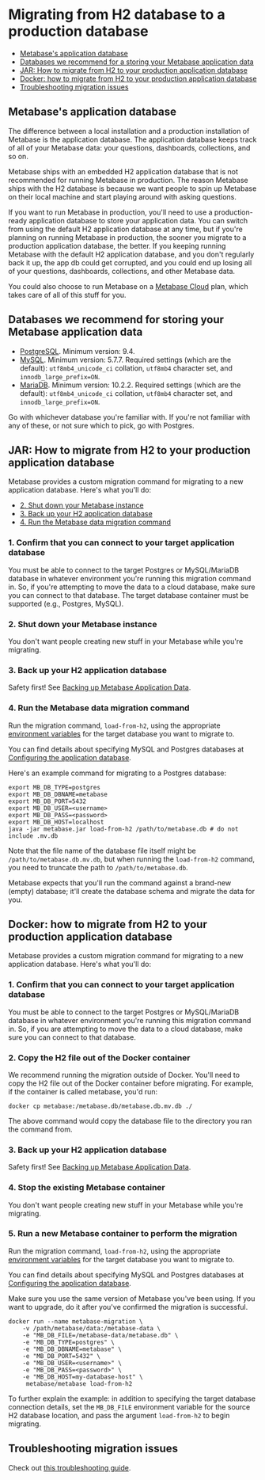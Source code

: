 # Migrating from H2 database to a production database

- [Metabase's application database](#metabases-application-database)
- [Databases we recommend for a storing your Metabase application data](#databases-we-recommend-for-storing-your-metabase-application-data)
- [JAR: How to migrate from H2 to your production application database](#jar-how-to-migrate-from-h2-to-your-production-application-database)
- [Docker: how to migrate from H2 to your production application database](#docker-how-to-migrate-from-h2-to-your-production-application-database)
- [Troubleshooting migration issues](#troubleshooting-migration-issues)

## Metabase's application database

The difference between a local installation and a production installation of Metabase is the application database. The application database keeps track of all of your Metabase data: your questions, dashboards, collections, and so on.

Metabase ships with an embedded H2 application database that is not recommended for running Metabase in production. The reason Metabase ships with the H2 database is because we want people to spin up Metabase on their local machine and start playing around with asking questions.

If you want to run Metabase in production, you'll need to use a production-ready application database to store your application data. You can switch from using the default H2 application database at any time, but if you're planning on running Metabase in production, the sooner you migrate to a production application database, the better. If you keeping running Metabase with the default H2 application database, and you don't regularly back it up, the app db could get corrupted, and you could end up losing all of your questions, dashboards, collections, and other Metabase data.

You could also choose to run Metabase on a [Metabase Cloud](/pricing) plan, which takes care of all of this stuff for you.

## Databases we recommend for storing your Metabase application data

- [PostgreSQL](https://www.postgresql.org/). Minimum version: 9.4.
- [MySQL](https://www.mysql.com/). Minimum version: 5.7.7. Required settings (which are the default): `utf8mb4_unicode_ci` collation, `utf8mb4` character set, and `innodb_large_prefix=ON`.
- [MariaDB](https://mariadb.org/). Minimum version: 10.2.2. Required settings (which are the default): `utf8mb4_unicode_ci` collation, `utf8mb4` character set, and `innodb_large_prefix=ON`.

Go with whichever database you're familiar with. If you're not familiar with any of these, or not sure which to pick, go with Postgres.

## JAR: How to migrate from H2 to your production application database

Metabase provides a custom migration command for migrating to a new application database. Here's what you'll do:

- [2. Shut down your Metabase instance](#2-shutdown-your-metabase-instance)
- [3. Back up your H2 application database](#3-back-up-your-h2-application-database)
- [4. Run the Metabase data migration command](#4-run-the-metabase-data-migration-command)

### 1. Confirm that you can connect to your target application database

You must be able to connect to the target Postgres or MySQL/MariaDB database in whatever environment you're running this migration command in. So, if you're attempting to move the data to a cloud database, make sure you can connect to that database. The target database container must be supported (e.g., Postgres, MySQL).

### 2. Shut down your Metabase instance

You don't want people creating new stuff in your Metabase while you're migrating.

### 3. Back up your H2 application database

Safety first! See [Backing up Metabase Application Data](backing-up-metabase-application-data.md).

### 4. Run the Metabase data migration command

Run the migration command, `load-from-h2`, using the appropriate [environment variables](environment-variables.md) for the target database you want to migrate to.

You can find details about specifying MySQL and Postgres databases at [Configuring the application database](configuring-application-database.md).

Here's an example command for migrating to a Postgres database:

```
export MB_DB_TYPE=postgres
export MB_DB_DBNAME=metabase
export MB_DB_PORT=5432
export MB_DB_USER=<username>
export MB_DB_PASS=<password>
export MB_DB_HOST=localhost
java -jar metabase.jar load-from-h2 /path/to/metabase.db # do not include .mv.db
```

Note that the file name of the database file itself might be `/path/to/metabase.db.mv.db`, but when running the `load-from-h2` command, you need to truncate the path to `/path/to/metabase.db`.

Metabase expects that you'll run the command against a brand-new (empty) database; it'll create the database schema and migrate the data for you.

## Docker: how to migrate from H2 to your production application database

Metabase provides a custom migration command for migrating to a new application database. Here's what you'll do:

### 1. Confirm that you can connect to your target application database

You must be able to connect to the target Postgres or MySQL/MariaDB database in whatever environment you're running this migration command in. So, if you are attempting to move the data to a cloud database, make sure you can connect to that database.

### 2. Copy the H2 file out of the Docker container

We recommend running the migration outside of Docker. You'll need to copy the H2 file out of the Docker container before migrating. For example, if the container is called metabase, you'd run:

```
docker cp metabase:/metabase.db/metabase.db.mv.db ./
```

The above command would copy the database file to the directory you ran the command from.

### 3. Back up your H2 application database

Safety first! See [Backing up Metabase Application Data](backing-up-metabase-application-data.md).

### 4. Stop the existing Metabase container

You don't want people creating new stuff in your Metabase while you're migrating.

### 5. Run a new Metabase container to perform the migration

Run the migration command, `load-from-h2`, using the appropriate [environment variables](environment-variables.md) for the target database you want to migrate to.

You can find details about specifying MySQL and Postgres databases at [Configuring the application database](configuring-application-database.md).

Make sure you use the same version of Metabase you've been using. If you want to upgrade, do it after you've confirmed the migration is successful.

```
docker run --name metabase-migration \
    -v /path/metabase/data:/metabase-data \
    -e "MB_DB_FILE=/metabase-data/metabase.db" \
    -e "MB_DB_TYPE=postgres" \
    -e "MB_DB_DBNAME=metabase" \
    -e "MB_DB_PORT=5432" \
    -e "MB_DB_USER=<username>" \
    -e "MB_DB_PASS=<password>" \
    -e "MB_DB_HOST=my-database-host" \
     metabase/metabase load-from-h2
```

To further explain the example: in addition to specifying the target database connection details, set the `MB_DB_FILE` environment variable for the source H2 database location, and pass the argument `load-from-h2` to begin migrating.

## Troubleshooting migration issues

Check out [this troubleshooting guide](../troubleshooting-guide/loading-from-h2.md).
